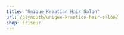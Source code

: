 ```yaml
---
title: "Unique Kreation Hair Salon"
url: /plymouth/unique-kreation-hair-salon/
shop: Friseur
---
```

